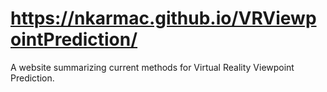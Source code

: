# https://nkarmac.github.io/VRViewpointPrediction/

A website summarizing current methods for Virtual Reality Viewpoint Prediction.
